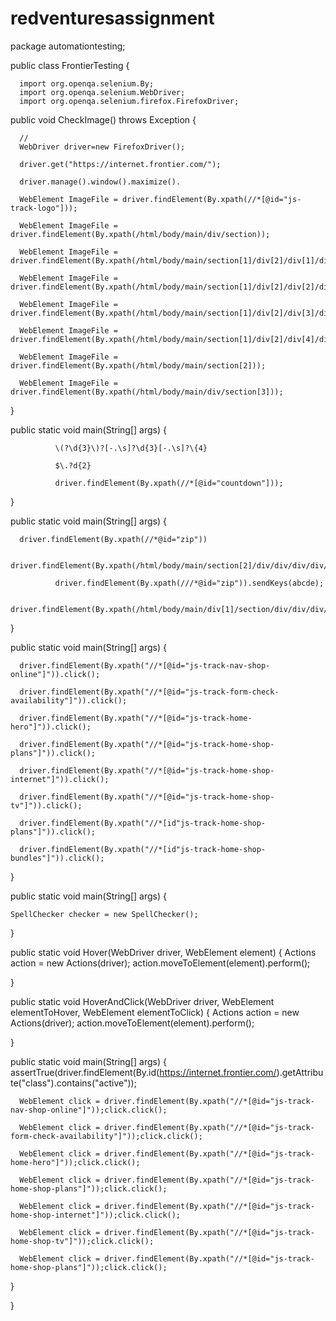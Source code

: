 # redventuresassignment

package automationtesting;

public class FrontierTesting {
    
      import org.openqa.selenium.By;
      import org.openqa.selenium.WebDriver;
      import org.openqa.selenium.firefox.FirefoxDriver;

public void CheckImage() throws Exception {

      //
      WebDriver driver=new FirefoxDriver();
      
      driver.get("https://internet.frontier.com/");
      
      driver.manage().window().maximize().
      
      WebElement ImageFile = driver.findElement(By.xpath(//*[@id="js-track-logo"]));
      
      WebElement ImageFile = driver.findElement(By.xpath(/html/body/main/div/section));
      
      WebElement ImageFile = driver.findElement(By.xpath(/html/body/main/section[1]/div[2]/div[1]/div/div));
      
      WebElement ImageFile = driver.findElement(By.xpath(/html/body/main/section[1]/div[2]/div[2]/div/div));
      
      WebElement ImageFile = driver.findElement(By.xpath(/html/body/main/section[1]/div[2]/div[3]/div/div));
      
      WebElement ImageFile = driver.findElement(By.xpath(/html/body/main/section[1]/div[2]/div[4]/div/div));
      
      WebElement ImageFile = driver.findElement(By.xpath(/html/body/main/section[2]));
      
      WebElement ImageFile = driver.findElement(By.xpath(/html/body/main/div/section[3]));
      
}
      
public static void main(String[] args) {
      
              \(?\d{3}\)?[-.\s]?\d{3}[-.\s]?\{4}
              
              $\.?d{2}
              
              driver.findElement(By.xpath(//*[@id="countdown"]));
              
}
      
public static void main(String[] args) {
      
      driver.findElement(By.xpath(//*@id="zip"))
      
              driver.findElement(By.xpath(/html/body/main/section[2]/div/div/div/div/div/form/p));
              
              driver.findElement(By.xpath(///*@id="zip")).sendKeys(abcde);
              
              driver.findElement(By.xpath(/html/body/main/div[1]/section/div/div/div/div[2]/div/h3)).sendKeys(18902);
              
}

public static void main(String[] args) {

      driver.findElement(By.xpath("//*[@id="js-track-nav-shop-online"]")).click();
      
      driver.findElement(By.xpath("//*[@id="js-track-form-check-availability"]")).click();
      
      driver.findElement(By.xpath("//*[@id="js-track-home-hero"]")).click();
      
      driver.findElement(By.xpath("//*[@id="js-track-home-shop-plans"]")).click();
      
      driver.findElement(By.xpath("//*[@id="js-track-home-shop-internet"]")).click();
      
      driver.findElement(By.xpath("//*[@id="js-track-home-shop-tv"]")).click();
      
      driver.findElement(By.xpath("//*[id"js-track-home-shop-plans"]")).click();
      
      driver.findElement(By.xpath("//*[id"js-track-home-shop-bundles"]")).click();
      
}
      
public static void main(String[] args) {

    SpellChecker checker = new SpellChecker();
    
}

public static void Hover(WebDriver driver, WebElement element) {
      Actions action = new Actions(driver);
      action.moveToElement(element).perform();
      
}

public static void HoverAndClick(WebDriver driver, WebElement elementToHover, WebElement elementToClick) {
      Actions action = new Actions(driver);
      action.moveToElement(element).perform();
      
}
      
public static void main(String[] args) {
      assertTrue(driver.findElement(By.id(https://internet.frontier.com/).getAttribute("class").contains("active"));
      
      WebElement click = driver.findElement(By.xpath("//*[@id="js-track-nav-shop-online"]"));click.click();
      
      WebElement click = driver.findElement(By.xpath("//*[@id="js-track-form-check-availability"]"));click.click();
      
      WebElement click = driver.findElement(By.xpath("//*[@id="js-track-home-hero"]"));click.click();
      
      WebElement click = driver.findElement(By.xpath("//*[@id="js-track-home-shop-plans"]"));click.click();
      
      WebElement click = driver.findElement(By.xpath("//*[@id="js-track-home-shop-internet"]"));click.click();
      
      WebElement click = driver.findElement(By.xpath("//*[@id="js-track-home-shop-tv"]"));click.click();
     
      WebElement click = driver.findElement(By.xpath("//*[@id="js-track-home-shop-plans"]"));click.click();
      
}

}